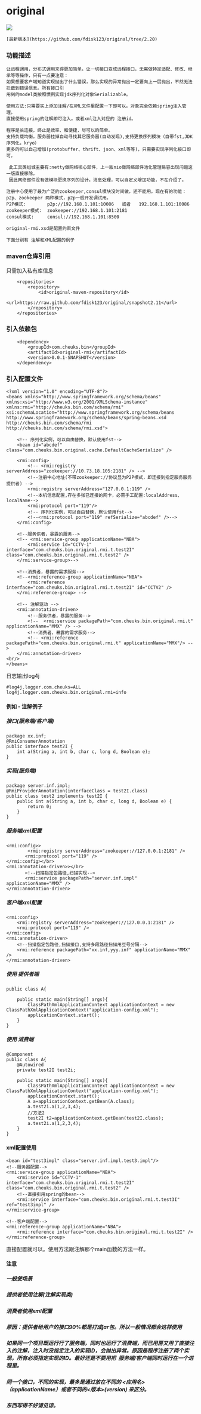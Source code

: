 # original
[![](https://camo.githubusercontent.com/f50b84e13fdbb61d847742c34259c58469c7d2b2/68747470733a2f2f7472617669732d63692e6f72672f70616765732d7468656d65732f6172636869746563742e7376673f6272616e63683d6d6173746572)](https://github.com/fdisk123/original/tree/2.20)  
````
[最新版本](https://github.com/fdisk123/original/tree/2.20)
````
### 功能描述
```
让远程调用，分布式调用来得更加简单。让一切接口变成远程接口，无需做特定适配、修改、继承等等操作，只有一点要注意：
如果想要客户端知道实现抛出了什么错误，那么实现的异常抛出一定要向上一层抛出，不然无法拦截到错误信息。所有接口引
用到的model类按照惯例实现jdk序列化对象Serializable。

使用方法:只需要实上添加注解/在XML文件里配置一下即可以。对象完全依赖spring注入管理。
直接使用spring的注解即可注入。或者xml注入对应的 注册id。

程序是长连接，终止是效率、和便捷，尽可以的简单。
支持负载均衡，服务器挂掉自动寻找其它服务器(自动发现),支持更换序列模块（自带fst,JDK序列化，kryo）
更多的可以自己增加(protobuffer、thrift、json、xml等等)，只需要实现序列化接口即可。

 此工具类组城主要有:netty做网络核心部件，上一版nio做网络部件池化管理易容出现问题这一版直接移除，
 因此网络部件没有做模块更换序列的设计。消息处理，可以自定义增加功能，不在介绍了。

注册中心使用了最为广泛的zookeeper,consul模块没时间做，还不能用。现在有的功能：p2p、zookeeper 两种模式，p2p一般开发调试用。
P2P模式:        p2p://192.168.1.101:10086   或者   192.168.1.101:10086
zookeeper模式:  zookeeper://192.168.1.101:2181
consul模式:     consul://192.168.1.101:8500

original-rmi.xsd是配置约束文件

下面分别有 注解和XML配置的例子
```
### maven仓库引用
只需加入私有库信息
```
	<repositories>
		<repository>
			<id>original-maven-repository</id>
			<url>https://raw.github.com/fdisk123/original/snapshot2.11</url>
		</repository>
	</repositories>
```
### 引入依赖包
```
	<dependency>
		<groupId>com.cheuks.bin</groupId>
		<artifactId>original-rmi</artifactId>
		<version>0.0.1-SNAPSHOT</version>
	</dependency>
```
### 引入配置文件
```
<?xml version="1.0" encoding="UTF-8"?>
<beans xmlns="http://www.springframework.org/schema/beans" xmlns:xsi="http://www.w3.org/2001/XMLSchema-instance" xmlns:rmi="http://cheuks.bin.com/schema/rmi" xsi:schemaLocation="http://www.springframework.org/schema/beans http://www.springframework.org/schema/beans/spring-beans.xsd http://cheuks.bin.com/schema/rmi http://cheuks.bin.com/schema/rmi.xsd">

	<!-- 序列化实例，可以自由替换，默认使用fst-->
	<bean id="abcdef" class="com.cheuks.bin.original.cache.DefaultCacheSerialize" />

	<rmi:config>
		<!-- <rmi:registry serverAddress="zookeeper://10.73.18.105:2181" /> -->
		<!--注册中心地址(不带zookeeper://协议显为P2P模式，即连接到指定服务服务提供者) -->
		<rmi:registry serverAddress="127.0.0.1:119" />
		<!--本机信息配置,存在多张已连接的网卡，必需手工配置:localAddress、localName-->
		<rmi:protocol port="119"/>
		<!-- 序列化实例，可以自由替换，默认使用fst-->
		<!--<rmi:protocol port="119" refSerialize="abcdef" />-->
	</rmi:config>

	<!--服务供者，暴露的服务--> 
	<!-- <rmi:service-group applicationName="NBA"> 
		<rmi:service id="CCTV-1" interface="com.cheuks.bin.original.rmi.t.test2I" class="com.cheuks.bin.original.rmi.t.test2" /> 
	</rmi:service-group>--> 
	
	<!--消费者，暴露的需求服务--> 
	<!--<rmi:reference-group applicationName="NBA">
		<rmi:reference interface="com.cheuks.bin.original.rmi.t.test2I" id="CCTV2" /> 
	</rmi:reference-group> -->

	<!-- 注解驱动 -->
	<rmi:annotation-driven>
		<!--服务供者，暴露的服务--> 
		<!--  <rmi:service packagePath="com.cheuks.bin.original.rmi.t" applicationName="MMX" /> -->
		<!--消费者，暴露的需求服务--> 
		<!-- <rmi:reference packagePath="com.cheuks.bin.original.rmi.t" applicationName="MMX"/> -->
	</rmi:annotation-driven>
<br/>
</beans>
```
日志输出log4j
```
#log4j.logger.com.cheuks=ALL
log4j.logger.com.cheuks.bin.original.rmi=info
```

#### 例如 - 注解例子
##### 接口(服务端/客户端)
```
package xx.inf;
@RmiConsumerAnnotation
public interface test2I {
	int a(String a, int b, char c, long d, Boolean e);
}
```
##### 实现(服务端)
```
package server.inf.impl;
@RmiProviderAnnotation(interfaceClass = test2I.class)
public class test2 implements test2I {
	public int a(String a, int b, char c, long d, Boolean e) {
		return 0;
	}
}
```
##### 服务端xml配置
```
<rmi:config>>
        <rmi:registry serverAddress="zookeeper://127.0.0.1:2181" />
       <rmi:protocol port="119" />
</rmi:config></br>
<rmi:annotation-driven>></br>
       <!--扫描指定包路径,扫描实现-->
       <rmi:service packagePath="server.inf.impl" applicationName="MMX" />
</rmi:annotation-driven>
```
##### 客户端xml配置
```
<rmi:config>
	<rmi:registry serverAddress="zookeeper://127.0.0.1:2181" />
	<rmi:protocol port="119" />
</rmi:config>
<rmi:annotation-driven>
	<!--扫描指定包路径,扫描接口,支持多段路径扫描用豆号分隔-->
	<rmi:reference packagePath="xx.inf,yyy.inf" applicationName="MMX" />
</rmi:annotation-driven>
```
##### 使用 提供者端
```
public class A{

	public static main(String[] args){
		ClassPathXmlApplicationContext applicationContext = new ClassPathXmlApplicationContext("application-config.xml");
		applicationContext.start();
	}
}
```
##### 使用 消费端
```
@Component
public class A{
	@Autowired
	private test2I test2i;
	
	public static main(String[] args){
		ClassPathXmlApplicationContext applicationContext = new ClassPathXmlApplicationContext("application-config.xml");
		applicationContext.start();
		A a=applicationContext.getBean(A.class);
		a.test2i.a(1,2,3,4);
		//方法2
		test2I t2=applicationContext.getBean(test2I.class);
		a.test2i.a(1,2,3,4);
	}
}
```
#### xml配置使用
```
<bean id="test3impl" class="server.inf.impl.test3.impl"/>
<!--服务器配置-->
<rmi:service-group applicationName="NBA"> 
	<rmi:service id="CCTV-1" interface="com.cheuks.bin.original.rmi.t.test2I" class="com.cheuks.bin.original.rmi.t.test2" /> 
	<!--直接引用spring的bean-->
	<rmi:service interface="com.cheuks.bin.original.rmi.t.test3I" ref="test3impl" />
</rmi:service-group> 

<!--客户端配置-->
<rmi:reference-group applicationName="NBA"> 
	<rmi:reference interface="com.cheuks.bin.original.rmi.t.test2I" />
</rmi:reference-group>
```
直接配置就可以。使用方法跟注解那个main函数的方法一样。

#### 注意
##### 一般使场景
##### 提供者使用注解(注解实现类)
##### 消费者使用xml配置
##### 原因：提供者给用户的接口90%都是打成jar包。所以一般情况都会这样使用
##### 如果同一个项目既运行行了服务端，同时也运行了消费端，而已用房又用了直接注入的注解，注入时没指定注入的实现ID，会抛出异常。原因是程序注册了两个实现，所有必须指定实现的ID。最好还是不要用把  服务端/客户端同时运行在一个进程里。
##### 同一个接口，不同的实现，最多是通过放在不同的 <应用名>（applicationName）或者不同的<版本>(version) 来区分。

##### 东西写得不好请见谅。
